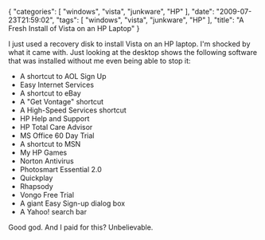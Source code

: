 {
    "categories": [
        "windows", 
        "vista", 
        "junkware", 
        "HP"
    ], 
    "date": "2009-07-23T21:59:02", 
    "tags": [
        "windows", 
        "vista", 
        "junkware", 
        "HP"
    ], 
    "title": "A Fresh Install of Vista on an HP Laptop"
}

I just used a recovery disk to install Vista on an HP laptop. I'm shocked by what it came with. Just looking at the desktop shows the following software that was installed without me even being able to stop it:<ul><li>A shortcut to AOL Sign Up</li><li>Easy Internet Services</li><li>A shortcut to eBay</li><li>A "Get Vontage" shortcut</li><li>A High-Speed Services shortcut</li><li>HP Help and Support</li><li>HP Total Care Advisor</li><li>MS Office 60 Day Trial</li><li>A shortcut to MSN</li><li>My HP Games</li><li>Norton Antivirus</li><li>Photosmart Essential 2.0</li><li>Quickplay</li><li>Rhapsody</li><li>Vongo Free Trial</li><li>A giant Easy Sign-up dialog box</li><li>A Yahoo! search bar</li></ul>

Good god. And I paid for this? Unbelievable.
